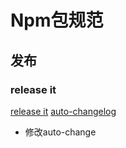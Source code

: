 # Npm包规范

## 发布

### release it 
[release it](https://github.com/release-it/release-it)
[auto-changelog](https://github.com/cookpete/auto-changelog)

* 修改auto-change